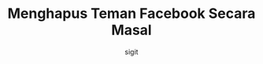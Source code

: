 ---
layout: post
current: post
cover:  assets/images/blog-cover.jpg
navigation: True
title: Menghapus Teman Facebook Secara Masal
description: 
tags: [islam]
class: post-template
subclass: 'post tag-islam'
author: sigit
comments: true
---